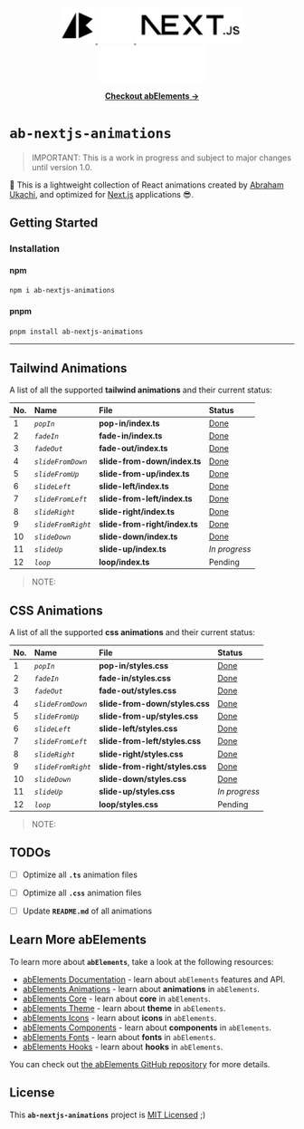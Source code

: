 <p align="center">
  <!-- Ab - Logo - Light Mode --> 
  <a href="https://abraham-ukachi.vercel.app/#gh-light-mode-only" target="_blank">
    <img src="./.github/ab-logo-light.svg" alt="Ab Logo on Light" width="64" height="64" />
  </a>

  <!-- Ab - Logo - Dark Mode --> 
  <a href="https://abraham-ukachi.vercel.app/#gh-dark-mode-only" target="_blank">
    <img src="./.github/ab-logo-dark.svg" alt="Ab Logo on Dark" width="64" height="64" />
  </a>

  <!-- Next.js - Logo Name - Light Mode -->
  <a href="https://nextjs.org/#gh-light-mode-only" target="_blank">
    <img src="./.github/nextjs-logoname-light.svg" alt="Next.js LogoName on Light" width="192" height="64" />
  </a>

  <!-- Next.js - Logo Name - Dark Mode -->
  <a href="https://nextjs.org/#gh-dark-mode-only" target="_blank">
    <img src="./.github/nextjs-logoname-dark.svg" alt="Next.js LogoName on Dark" width="192" height="64" />
  </a>

</p>


<p align="center">
    <a href="https://ab-elements.vercel.app/docs/animations" target="_blank"><b>Checkout abElements &rarr;</b></a>
</p>


# `ab-nextjs-animations`

> IMPORTANT: This is a work in progress and subject to major changes until version 1.0.


💫 This is a lightweight collection of React animations created by [Abraham Ukachi](https://github.com/abraham-ukachi), and optimized for [Next.js](https://nextjs.org/docs) applications 😎. 



## Getting Started

### Installation

#### npm

```bash
npm i ab-nextjs-animations
```

#### pnpm

```bash
pnpm install ab-nextjs-animations
```

---


## Tailwind Animations

A list of all the supported **tailwind animations** and their current status:

| No. | Name | File | Status |
|:----|:-----|:-----|:-------|
| 1 | *`popIn`* | **pop-in/index.ts** | [Done](./pop-in/index.ts) |
| 2 | *`fadeIn`* | **fade-in/index.ts** | [Done](./fade-in/index.ts) |
| 3 | *`fadeOut`* | **fade-out/index.ts** | [Done](./fade-out/index.ts) |
| 4 | *`slideFromDown`* | **slide-from-down/index.ts** | [Done](./slide-from-down/index.ts) |
| 5 | *`slideFromUp`* | **slide-from-up/index.ts** | [Done](./slide-from-up/index.ts) |
| 6 | *`slideLeft`* | **slide-left/index.ts** | [Done](./slide-left/index.ts) |
| 7 | *`slideFromLeft`* | **slide-from-left/index.ts** | [Done](./slide-from-left/index.ts) |
| 8 | *`slideRight`* | **slide-right/index.ts** | [Done](./slide-right/index.ts) |
| 9 | *`slideFromRight`* | **slide-from-right/index.ts** | [Done](./slide-from-right/index.ts) |
| 10 | *`slideDown`* | **slide-down/index.ts** | [Done](./slide-down/index.ts) |
| 11 | *`slideUp`* | **slide-up/index.ts** | *In progress* |
| 12 | *`loop`* | **loop/index.ts** | Pending |

> NOTE:



## CSS Animations

A list of all the supported **css animations** and their current status:

| No. | Name | File | Status |
|:----|:-----|:-----|:-------
| 1 | *`popIn`* | **pop-in/styles.css** | [Done](./pop-in/styles.css) |
| 2 | *`fadeIn`* | **fade-in/styles.css** | [Done](./fade-in/styles.css) |
| 3 | *`fadeOut`* | **fade-out/styles.css** | [Done](./fade-out/styles.css) |
| 4 | *`slideFromDown`* | **slide-from-down/styles.css** | [Done](./slide-from-down/styles.css) |
| 5 | *`slideFromUp`* | **slide-from-up/styles.css** | [Done](./slide-from-up/styles.css) |
| 6 | *`slideLeft`* | **slide-left/styles.css** | [Done](./slide-left/styles.css) |
| 7 | *`slideFromLeft`* | **slide-from-left/styles.css** | [Done](./slide-from-left/styles.css) |
| 8 | *`slideRight`* | **slide-right/styles.css** | [Done](./slide-right/styles.css) |
| 9 | *`slideFromRight`* | **slide-from-right/styles.css** | [Done](./slide-from-right/styles.css) |
| 10 | *`slideDown`* | **slide-down/styles.css** | [Done](./slide-down/styles.css) |
| 11 | *`slideUp`* | **slide-up/styles.css** | *In progress* |
| 12 | *`loop`* | **loop/styles.css** | Pending |

> NOTE: 


## TODOs

- [ ] Optimize all **`.ts`** animation files
- [ ] Optimize all **`.css`** animation files
- [ ] Update **`README.md`** of all animations


## Learn More abElements

To learn more about **`abElements`**, take a look at the following resources:

- [abElements Documentation](https://ab-elements.vercel.app/docs) - learn about `abElements` features and API.
- [abElements Animations](https://ab-elements.vercel.app/docs/animations) - learn about **animations** in `abElements`.
- [abElements Core](https://ab-elements.vercel.app/docs/animations) - learn about **core** in `abElements`.
- [abElements Theme](https://ab-elements.vercel.app/docs/theme) - learn about **theme** in `abElements`.
- [abElements Icons](https://ab-elements.vercel.app/docs/icons) - learn about **icons** in `abElements`.
- [abElements Components](https://ab-elements.vercel.app/docs/components) - learn about **components** in `abElements`. 
- [abElements Fonts](https://ab-elements.vercel.app/docs/fonts) - learn about **fonts** in `abElements`. 
- [abElements Hooks](https://ab-elements.vercel.app/docs/hooks) - learn about **hooks** in `abElements`. 

You can check out [the abElements GitHub repository](https://github.com/abraham-ukachi/ab-elements-app) for more details.


## License

This **`ab-nextjs-animations`** project is [MIT Licensed](./LICENSE) ;)



